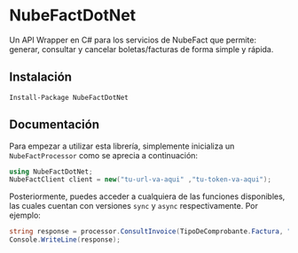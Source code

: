 # NubeFactDotNet
Un API Wrapper en C# para los servicios de NubeFact que permite: generar, consultar y cancelar boletas/facturas de forma simple y rápida.

## Instalación
    Install-Package NubeFactDotNet

## Documentación
Para empezar a utilizar esta librería, simplemente inicializa un `NubeFactProcessor` como se aprecia a continuación:<br>
```cs
using NubeFactDotNet;
NubeFactClient client = new("tu-url-va-aqui" ,"tu-token-va-aqui");
```
Posteriormente, puedes acceder a cualquiera de las funciones disponibles, las cuales cuentan con versiones `sync` y `async` respectivamente. Por ejemplo:<br>
```cs
string response = processor.ConsultInvoice(TipoDeComprobante.Factura, "FFF1", 1);
Console.WriteLine(response);
```
